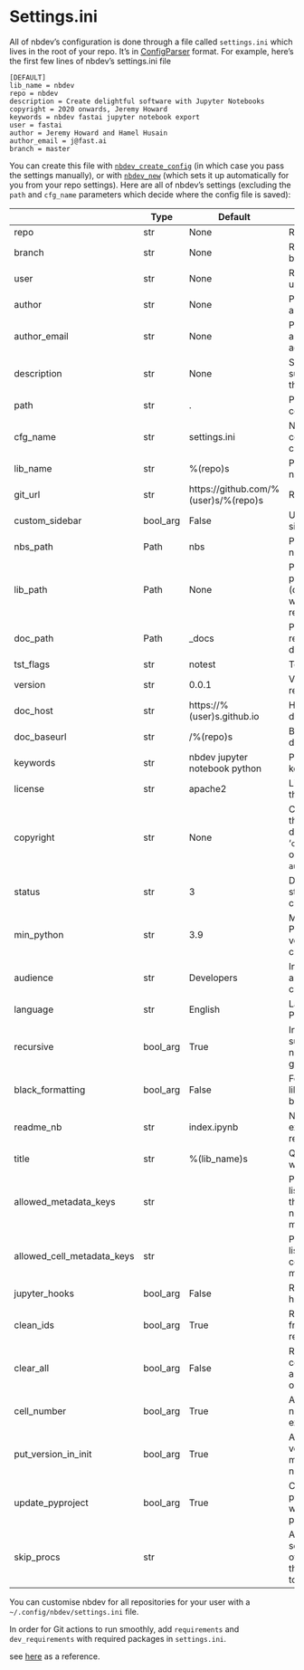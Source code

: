 # Settings.ini


<!-- WARNING: THIS FILE WAS AUTOGENERATED! DO NOT EDIT! -->

All of nbdev’s configuration is done through a file called
`settings.ini` which lives in the root of your repo. It’s in
[ConfigParser](https://docs.python.org/3/library/configparser.html)
format. For example, here’s the first few lines of nbdev’s settings.ini
file

    [DEFAULT]
    lib_name = nbdev
    repo = nbdev
    description = Create delightful software with Jupyter Notebooks
    copyright = 2020 onwards, Jeremy Howard
    keywords = nbdev fastai jupyter notebook export
    user = fastai
    author = Jeremy Howard and Hamel Husain
    author_email = j@fast.ai
    branch = master

You can create this file with
[`nbdev_create_config`](https://nbdev.fast.ai/api/config.html#nbdev_create_config)
(in which case you pass the settings manually), or with
[`nbdev_new`](https://nbdev.fast.ai/api/cli.html#nbdev_new) (which sets
it up automatically for you from your repo settings). Here are all of
nbdev’s settings (excluding the `path` and `cfg_name` parameters which
decide where the config file is saved):

<table>
<colgroup>
<col style="width: 6%" />
<col style="width: 25%" />
<col style="width: 34%" />
<col style="width: 34%" />
</colgroup>
<thead>
<tr>
<th></th>
<th><strong>Type</strong></th>
<th><strong>Default</strong></th>
<th><strong>Details</strong></th>
</tr>
</thead>
<tbody>
<tr>
<td>repo</td>
<td>str</td>
<td>None</td>
<td>Repo name</td>
</tr>
<tr>
<td>branch</td>
<td>str</td>
<td>None</td>
<td>Repo default branch</td>
</tr>
<tr>
<td>user</td>
<td>str</td>
<td>None</td>
<td>Repo username</td>
</tr>
<tr>
<td>author</td>
<td>str</td>
<td>None</td>
<td>Package author’s name</td>
</tr>
<tr>
<td>author_email</td>
<td>str</td>
<td>None</td>
<td>Package author’s email address</td>
</tr>
<tr>
<td>description</td>
<td>str</td>
<td>None</td>
<td>Short summary of the package</td>
</tr>
<tr>
<td>path</td>
<td>str</td>
<td>.</td>
<td>Path to create config file</td>
</tr>
<tr>
<td>cfg_name</td>
<td>str</td>
<td>settings.ini</td>
<td>Name of config file to create</td>
</tr>
<tr>
<td>lib_name</td>
<td>str</td>
<td>%(repo)s</td>
<td>Package name</td>
</tr>
<tr>
<td>git_url</td>
<td>str</td>
<td>https://github.com/%(user)s/%(repo)s</td>
<td>Repo URL</td>
</tr>
<tr>
<td>custom_sidebar</td>
<td>bool_arg</td>
<td>False</td>
<td>Use a custom sidebar.yml?</td>
</tr>
<tr>
<td>nbs_path</td>
<td>Path</td>
<td>nbs</td>
<td>Path to notebooks</td>
</tr>
<tr>
<td>lib_path</td>
<td>Path</td>
<td>None</td>
<td>Path to package root (default: <code>repo</code> with <code>-</code>
replaced by <code>_</code>)</td>
</tr>
<tr>
<td>doc_path</td>
<td>Path</td>
<td>_docs</td>
<td>Path to rendered docs</td>
</tr>
<tr>
<td>tst_flags</td>
<td>str</td>
<td>notest</td>
<td>Test flags</td>
</tr>
<tr>
<td>version</td>
<td>str</td>
<td>0.0.1</td>
<td>Version of this release</td>
</tr>
<tr>
<td>doc_host</td>
<td>str</td>
<td>https://%(user)s.github.io</td>
<td>Hostname for docs</td>
</tr>
<tr>
<td>doc_baseurl</td>
<td>str</td>
<td>/%(repo)s</td>
<td>Base URL for docs</td>
</tr>
<tr>
<td>keywords</td>
<td>str</td>
<td>nbdev jupyter notebook python</td>
<td>Package keywords</td>
</tr>
<tr>
<td>license</td>
<td>str</td>
<td>apache2</td>
<td>License for the package</td>
</tr>
<tr>
<td>copyright</td>
<td>str</td>
<td>None</td>
<td>Copyright for the package, defaults to ‘<code>current_year</code>
onwards, <code>author</code>’</td>
</tr>
<tr>
<td>status</td>
<td>str</td>
<td>3</td>
<td>Development status PyPI classifier</td>
</tr>
<tr>
<td>min_python</td>
<td>str</td>
<td>3.9</td>
<td>Minimum Python version PyPI classifier</td>
</tr>
<tr>
<td>audience</td>
<td>str</td>
<td>Developers</td>
<td>Intended audience PyPI classifier</td>
</tr>
<tr>
<td>language</td>
<td>str</td>
<td>English</td>
<td>Language PyPI classifier</td>
</tr>
<tr>
<td>recursive</td>
<td>bool_arg</td>
<td>True</td>
<td>Include subfolders in notebook globs?</td>
</tr>
<tr>
<td>black_formatting</td>
<td>bool_arg</td>
<td>False</td>
<td>Format libraries with black?</td>
</tr>
<tr>
<td>readme_nb</td>
<td>str</td>
<td>index.ipynb</td>
<td>Notebook to export as repo readme</td>
</tr>
<tr>
<td>title</td>
<td>str</td>
<td>%(lib_name)s</td>
<td>Quarto website title</td>
</tr>
<tr>
<td>allowed_metadata_keys</td>
<td>str</td>
<td></td>
<td>Preserve the list of keys in the main notebook metadata</td>
</tr>
<tr>
<td>allowed_cell_metadata_keys</td>
<td>str</td>
<td></td>
<td>Preserve the list of keys in cell level metadata</td>
</tr>
<tr>
<td>jupyter_hooks</td>
<td>bool_arg</td>
<td>False</td>
<td>Run Jupyter hooks?</td>
</tr>
<tr>
<td>clean_ids</td>
<td>bool_arg</td>
<td>True</td>
<td>Remove ids from plaintext reprs?</td>
</tr>
<tr>
<td>clear_all</td>
<td>bool_arg</td>
<td>False</td>
<td>Remove all cell metadata and cell outputs?</td>
</tr>
<tr>
<td>cell_number</td>
<td>bool_arg</td>
<td>True</td>
<td>Add cell number to the exported file</td>
</tr>
<tr>
<td>put_version_in_init</td>
<td>bool_arg</td>
<td>True</td>
<td>Add the version to the main <strong>init</strong>.py in
nbdev_export</td>
</tr>
<tr>
<td>update_pyproject</td>
<td>bool_arg</td>
<td>True</td>
<td>Create/update pyproject.toml with correct project name</td>
</tr>
<tr>
<td>skip_procs</td>
<td>str</td>
<td></td>
<td>A comma-separated list of processors that you want to skip</td>
</tr>
</tbody>
</table>

You can customise nbdev for all repositories for your user with a
`~/.config/nbdev/settings.ini` file.

In order for Git actions to run smoothly, add `requirements` and
`dev_requirements` with required packages in `settings.ini`.

see [here](https://github.com/fastai/nbdev/blob/master/settings.ini) as
a reference.
